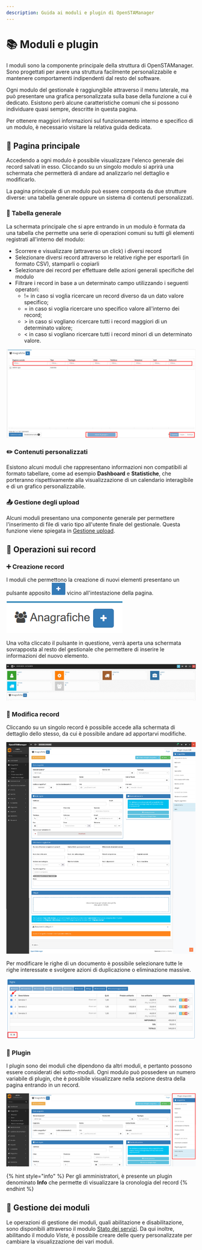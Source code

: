 ```yaml
---
description: Guida ai moduli e plugin di OpenSTAManager
---
```


# 📚 Moduli e plugin

I moduli sono la componente principale della struttura di OpenSTAManager. Sono progettati per avere una struttura facilmente personalizzabile e mantenere comportamenti indipendenti dal resto del software.

Ogni modulo del gestionale è raggiungibile attraverso il menu laterale, ma può presentare una grafica personalizzata sulla base della funzione a cui è dedicato. Esistono però alcune caratteristiche comuni che si possono individuare quasi sempre, descritte in questa pagina.

Per ottenere maggiori informazioni sul funzionamento interno e specifico di un modulo, è necessario visitare la relativa guida dedicata.

## 📌 Pagina principale

Accedendo a ogni modulo è possibile visualizzare l'elenco generale dei record salvati in esso. Cliccando su un singolo modulo si aprirà una schermata che permetterà di andare ad analizzarlo nel dettaglio e modificarlo.

La pagina principale di un modulo può essere composta da due strutture diverse: una tabella generale oppure un sistema di contenuti personalizzati.

### 📄 Tabella generale

La schermata principale che si apre entrando in un modulo è formata da una tabella che permette una serie di operazioni comuni su tutti gli elementi registrati all'interno del modulo:

* Scorrere e visualizzare (attraverso un click) i diversi record
* Selezionare diversi record attraverso le relative righe per esportarli (in formato CSV), stamparli o copiarli
* Selezionare dei record per effettuare delle azioni generali specifiche del modulo
* Filtrare i record in base a un determinato campo utilizzando i seguenti operatori:
  * != in caso si voglia ricercare un record diverso da un dato valore specifico;
  * \= in caso si voglia ricercare uno specifico valore all'interno dei record;
  * \> in caso si vogliano ricercare tutti i record maggiori di un determinato valore;
  * < in caso si vogliano ricercare tutti i record minori di un determinato valore.

![](<../../.gitbook/assets/immagine (402).png>)

### ✏️ Contenuti personalizzati

Esistono alcuni moduli che rappresentano informazioni non compatibili al formato tabellare, come ad esempio **Dashboard** e **Statistiche**, che porteranno rispettivamente alla visualizzazione di un calendario interagibile e di un grafico personalizzabile.

### 📤 Gestione degli upload

Alcuni moduli presentano una componente generale per permettere l'inserimento di file di vario tipo all'utente finale del gestionale. Questa funzione viene spiegata in [Gestione upload](gestione-upload.md).

## 📓 Operazioni sui record

### ➕ Creazione record

I moduli che permettono la creazione di nuovi elementi presentano un pulsante apposito ![](../../.gitbook/assets/Pulsante+.PNG) vicino all'intestazione della pagina.

![Pulsante di creazione record (Anagrafiche)](../../.gitbook/assets/add-button.png)

Una volta cliccato il pulsante in questione, verrà aperta una schermata sovrapposta al resto del gestionale che permettere di inserire le informazioni del nuovo elemento.

![Creazione di un nuovo record (Anagrafiche)](../../.gitbook/assets/Modal.gif)

### 📝 Modifica record

Cliccando su un singolo record è possibile accede alla schermata di dettaglio dello stesso, da cui è possibile andare ad apportarvi modifiche.

![](../../.gitbook/assets/record.jpeg)

Per modificare le righe di un documento è possibile selezionare tutte le righe interessate e svolgere azioni di duplicazione o eliminazione massive.

![operazioni massive sulle righe documento](<../../.gitbook/assets/immagine (220).png>)

### 🔧 Plugin

I plugin sono dei moduli che dipendono da altri moduli, e pertanto possono essere considerati dei sotto-moduli. Ogni modulo può possedere un numero variabile di plugin, che è possibile visualizzare nella sezione destra della pagina entrando in un record.

![](<../../.gitbook/assets/immagine (368).png>)

{% hint style="info" %}
Per gli amministratori, è presente un plugin denominato **Info** che permette di visualizzare la cronologia del record
{% endhint %}

## 📍 Gestione dei moduli

Le operazioni di gestione dei moduli, quali abilitazione e disabilitazione, sono disponibili attraverso il modulo [Stato dei servizi](broken-reference). Da qui inoltre, abilitando il modulo _Viste,_ è possibile creare delle query personalizzate per cambiare la visualizzazione dei vari moduli.
